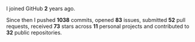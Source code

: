 I joined GitHub **2** years ago.

Since then I pushed **1038** commits, opened **83** issues, submitted **52** pull requests, received **73** stars across **11** personal projects and contributed to **32** public repositories.
